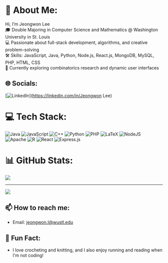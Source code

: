 # 💫 About Me:
Hi, I’m Jeongwon Lee<br>🎓 Double Majoring in Computer Science and Mathematics @ Washington University in St. Louis<br>💻 Passionate about full-stack development, algorithms, and creative problem-solving<br>🛠️ Skills: JavaScript, Java, Python, Node.js, React.js, MongoDB, MySQL, PHP, HTML, CSS<br>🌱 Currently exploring combinatorics research and dynamic user interfaces


## 🌐 Socials:
[![LinkedIn](https://img.shields.io/badge/LinkedIn-%230077B5.svg?logo=linkedin&logoColor=white)](https://linkedin.com/in/Jeongwon Lee) 

# 💻 Tech Stack:
![Java](https://img.shields.io/badge/java-%23ED8B00.svg?style=for-the-badge&logo=openjdk&logoColor=white) ![JavaScript](https://img.shields.io/badge/javascript-%23323330.svg?style=for-the-badge&logo=javascript&logoColor=%23F7DF1E) ![C++](https://img.shields.io/badge/c++-%2300599C.svg?style=for-the-badge&logo=c%2B%2B&logoColor=white) ![Python](https://img.shields.io/badge/python-3670A0?style=for-the-badge&logo=python&logoColor=ffdd54) ![PHP](https://img.shields.io/badge/php-%23777BB4.svg?style=for-the-badge&logo=php&logoColor=white) ![LaTeX](https://img.shields.io/badge/latex-%23008080.svg?style=for-the-badge&logo=latex&logoColor=white) ![NodeJS](https://img.shields.io/badge/node.js-6DA55F?style=for-the-badge&logo=node.js&logoColor=white) ![Apache](https://img.shields.io/badge/apache-%23D42029.svg?style=for-the-badge&logo=apache&logoColor=white) ![R](https://img.shields.io/badge/r-%23276DC3.svg?style=for-the-badge&logo=r&logoColor=white) ![React](https://img.shields.io/badge/react-%2320232a.svg?style=for-the-badge&logo=react&logoColor=%2361DAFB) ![Express.js](https://img.shields.io/badge/express.js-%23404d59.svg?style=for-the-badge&logo=express&logoColor=%2361DAFB)
# 📊 GitHub Stats:
<!--![](https://github-readme-stats.vercel.app/api?username=jeongwonlee1019&theme=dark&hide_border=false&include_all_commits=false&count_private=false)<br/>-->
<!--![](https://github-readme-streak-stats.herokuapp.com/?user=jeongwonlee1019&theme=dark&hide_border=false)<br/>-->
![](https://github-readme-stats.vercel.app/api/top-langs/?username=jeongwonlee1019&theme=dark&hide_border=false&include_all_commits=false&count_private=false&layout=compact)

---
[![](https://visitcount.itsvg.in/api?id=jeongwonlee1019&icon=0&color=0)](https://visitcount.itsvg.in)

## 📫 How to reach me:
- Email: [jeongwon.l@wustl.edu](mailto:jeongwon.l@wustl.edu)

## 🎯 Fun Fact:
- I love crocheting and knitting, and I also enjoy running and reading when I'm not coding!  
